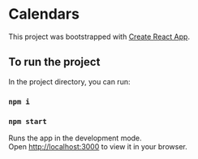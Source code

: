 # Calendars

This project was bootstrapped with [Create React App](https://github.com/facebook/create-react-app).

## To run the project

In the project directory, you can run:

### `npm i`

### `npm start`

Runs the app in the development mode.\
Open [http://localhost:3000](http://localhost:3000) to view it in your browser.
